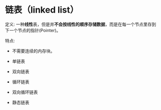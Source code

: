 # 链表（linked list）

定义: 一种**线性**表，但是并**不会按线性的顺序存储数据**，而是在每一个节点里存到下一个节点的指针(Pointer)。

特点: 

- 不需要连续的内存块。



- 单链表
- 双向链表
- 循环链表
- 双向循环链表
- 静态链表
